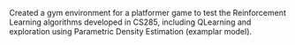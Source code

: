 Created a gym environment for a platformer game to test the Reinforcement Learning algorithms developed in CS285, including QLearning and exploration using Parametric Density Estimation (examplar model).
